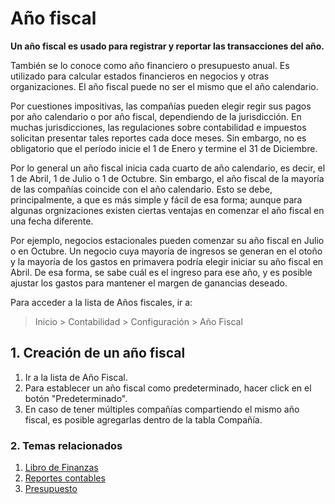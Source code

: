<!-- add-breadcrumbs -->
# Año fiscal

**Un año fiscal es usado para registrar y reportar las transacciones del año.**

También se lo conoce como año financiero o presupuesto anual. Es utilizado para calcular estados financieros en negocios y otras organizaciones. El año fiscal puede no ser el mismo que el año calendario.

Por cuestiones impositivas, las compañías pueden elegir regir sus pagos por año calendario o por año fiscal, dependiendo de la jurisdicción. En muchas jurisdicciones, las regulaciones sobre contabilidad e impuestos solicitan presentar tales reportes cada doce meses. Sin embargo, no es obligatorio que el período inicie el 1 de Enero y termine el 31 de Diciembre.

Por lo general un año fiscal inicia cada cuarto de año calendario, es decir, el 1 de Abril, 1 de Julio o 1 de Octubre. Sin embargo, el año fiscal de la mayoría de las compañías coincide con el año calendario. Esto se debe, principalmente, a que es más simple y fácil de esa forma; aunque para algunas orgnizaciones existen ciertas ventajas en comenzar el año fiscal en una fecha diferente.

Por ejemplo, negocios estacionales pueden comenzar su año fiscal en Julio o en Octubre. Un negocio cuya mayoría de ingresos se generan en el otoño y la mayoría de los gastos en primavera podría elegir iniciar su año fiscal en Abril. De esa forma, se sabe cuál es el ingreso para ese año, y es posible ajustar los gastos para mantener el margen de ganancias deseado.

Para acceder a la lista de Años fiscales, ir a:
> Inicio > Contabilidad > Configuración > Año Fiscal

## 1. Creación de un año fiscal
1. Ir a la lista de Año Fiscal.
1. Para establecer un año fiscal como predeterminado, hacer click en el botón "Predeterminado".
1. En caso de tener múltiples compañías compartiendo el mismo año fiscal, es posible agregarlas dentro de la tabla Compañía.

### 2. Temas relacionados
1. [Libro de Finanzas](/docs/user/manual/es/accounts/finance-book)
1. [Reportes contables](/docs/user/manual/es/accounts/accounting-reports)
1. [Presupuesto](/docs/user/manual/es/accounts/budgeting)
